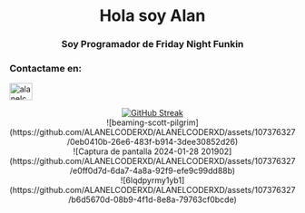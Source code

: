 <h1 align="center">Hola soy Alan</h1>
<h3 align="center">Soy Programador de Friday Night Funkin</h3>

<h3 align="left">Contactame en:</h3>
<p align="left">
<a href="https://twitter.com/alanelcoderwe_l" target="blank"><img align="center" src="https://raw.githubusercontent.com/rahuldkjain/github-profile-readme-generator/master/src/images/icons/Social/twitter.svg" alt="alanelcoderwe_l" height="30" width="40" /></a>

<div align="center">
<a href="https://git.io/streak-stats"><img src="https://github-readme-streak-stats.herokuapp.com?user=ALANELCODERXD&theme=dark&hide_border=true&border_radius=4.6&locale=es&exclude_days=Sun%2CMon%2CTue%2CWed%2CThu%2CFri%2CSat&card_width=460" alt="GitHub Streak" /></a>
</a>
<div align="center">
![beaming-scott-pilgrim](https://github.com/ALANELCODERXD/ALANELCODERXD/assets/107376327/0eb0410b-26e6-483f-b914-3dee30852d26)
  </a>
<div align="center">
![Captura de pantalla 2024-01-28 201902](https://github.com/ALANELCODERXD/ALANELCODERXD/assets/107376327/e0ff0d7d-6da7-4a8a-92f9-efe9c99dd88b)
  </a>
<div align="center">
![6lqdpyrmy1yb1](https://github.com/ALANELCODERXD/ALANELCODERXD/assets/107376327/b6d5670d-08b9-4f1d-8e8a-79763cf0bcde)
</a>
</div>
</br>
</br>
